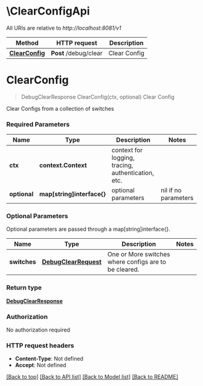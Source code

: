 # \ClearConfigApi

All URIs are relative to *http://localhost:8081/v1*

Method | HTTP request | Description
------------- | ------------- | -------------
[**ClearConfig**](ClearConfigApi.md#ClearConfig) | **Post** /debug/clear | Clear Config


# **ClearConfig**
> DebugClearResponse ClearConfig(ctx, optional)
Clear Config

Clear Configs from a collection of switches

### Required Parameters

Name | Type | Description  | Notes
------------- | ------------- | ------------- | -------------
 **ctx** | **context.Context** | context for logging, tracing, authentication, etc.
 **optional** | **map[string]interface{}** | optional parameters | nil if no parameters

### Optional Parameters
Optional parameters are passed through a map[string]interface{}.

Name | Type | Description  | Notes
------------- | ------------- | ------------- | -------------
 **switches** | [**DebugClearRequest**](DebugClearRequest.md)| One or More switches where configs are to be cleared. | 

### Return type

[**DebugClearResponse**](DebugClearResponse.md)

### Authorization

No authorization required

### HTTP request headers

 - **Content-Type**: Not defined
 - **Accept**: Not defined

[[Back to top]](#) [[Back to API list]](../README.md#documentation-for-api-endpoints) [[Back to Model list]](../README.md#documentation-for-models) [[Back to README]](../README.md)

